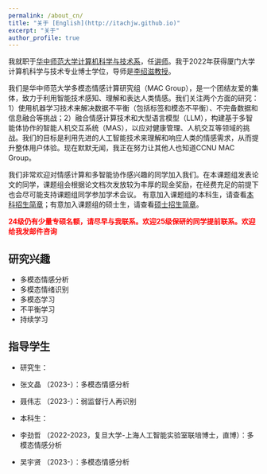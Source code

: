 ```yaml
---
permalink: /about_cn/
title: "关于 [English](http://itachjw.github.io)"
excerpt: "关于"
author_profile: true
---
```


我就职于[华中师范大学计算机科学与技术系](https://cs.ccnu.edu.cn/)，任[讲师](https://cs.ccnu.edu.cn/info/1111/2752.htm)。我于2022年获得厦门大学计算机科学与技术专业博士学位，导师是[李绍滋教授](https://imt.xmu.edu.cn/)。

我们是华中师范大学多模态情感计算研究组（MAC Group），是一个团结友爱的集体，致力于利用智能技术感知、理解和表达人类情感。我们关注两个方面的研究：1）使用机器学习技术来解决数据不平衡（包括标签和模态不平衡）、不完备数据和信息融合等挑战；2）融合情感计算技术和大型语言模型（LLM），构建基于多智能体协作的智能人机交互系统（MAS），以应对健康管理、人机交互等领域的挑战。我们的目标是利用先进的人工智能技术来理解和响应人类的情感需求，从而提升整体用户体验。现在默默无闻，我正在努力让其他人也知道CCNU MAC Group。

我们非常欢迎对情感计算和多智能协作感兴趣的同学加入我们。在本课题组发表论文的同学，课题组会根据论文档次发放较为丰厚的现金奖励，在经费充足的前提下也会尽可能支持课题组同学参加学术会议。
有意加入课题组的本科生，请查看[本科招生简章](http://itachjw.github.io/undergraduate/)；有意加入课题组的硕士生，请查看[硕士招生简章](http://itachjw.github.io/postgraduate/)。

<span style="color:red">**24级仍有少量专硕名额，请尽早与我联系。欢迎25级保研的同学提前联系。欢迎给我发邮件咨询**</span>

## 研究兴趣

* 多模态情感分析
* 多模态情绪识别
* 多模态学习
* 不平衡学习
* 持续学习

## 指导学生
* 研究生：
* 张文晶 （2023-）：多模态情感分析
* 聂伟志 （2023-）：弱监督行人再识别

* 本科生：
* 李劲哲 （2022-2023，复旦大学-上海人工智能实验室联培博士，直博）：多模态情感分析
* 吴宇贤 （2023-）：多模态情感分析
